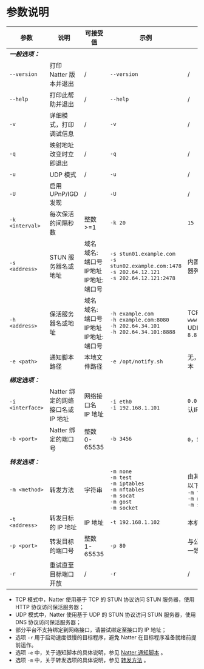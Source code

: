 # 参数说明

| 参数             | 说明                              | 可接受值              | 示例                | 默认值               |
| ---------------- | --------------------------------- | --------------------- | ------------------- | -------------------- |
| ***一般选项：*** |                                   |                       |                     |                      |
| `--version`      | 打印 Natter 版本并退出            | /                     | `--version`         | /                    |
| `--help`         | 打印此帮助并退出                  | /                     | `--help`            | /                    |
| `-v`             | 详细模式，打印调试信息            | /                     | `-v`                | /                    |
| `-q`             | 映射地址改变时立即退出            | /                     | `-q`                | /                    |
| `-u`             | UDP 模式                          | /                     | `-u`                | /                    |
| `-U`             | 启用 UPnP/IGD 发现                | /                     | `-U`                | /                    |
| `-k <interval>`  | 每次保活的间隔秒数                | 整数 >=1              | `-k 20`             | `15`                 |
| `-s <address>`   | STUN 服务器名或地址               | 域名<br>域名:端口号<br>IP地址<br>IP地址:端口号 | `-s stun01.example.com`<br>`-s stun02.example.com:1478`<br>`-s 202.64.12.121`<br>`-s 202.64.12.121:2478` | 内置 STUN 服务器列表 |
| `-h <address>`   | 保活服务器名或地址                | 域名<br>域名:端口号<br>IP地址<br>IP地址:端口号 | `-h example.com`<br>`-h example.com:8080`<br>`-h 202.64.34.101`<br>`-h 202.64.34.101:8888` | TCP模式：<br>`www.baidu.com:80`<br>UDP模式：<br>`8.8.8.8:53` |
| `-e <path>`      | 通知脚本路径                  | 本地文件路径          | `-e /opt/notify.sh` | 无，不启用通知脚本   |
|                  |                                   |                       |                     |                      |
| ***绑定选项：*** |                                   |                       |                     |                      |
| `-i <interface>` | Natter 绑定的网络接口名或 IP 地址 | 网络接口名<br>IP 地址 | `-i eth0`<br>`-i 192.168.1.101` | `0.0.0.0`，绑定默认IP地址 |
| `-b <port>`      | Natter 绑定的端口号               | 整数 0-65535          | `-b 3456`           | `0`，绑定默认端口    |
|                  |                                   |                       |                     |                      |
| ***转发选项：*** |                                   |                       |                     |                      |
| `-m <method>`    | 转发方法                          | 字符串                | `-m none`<br>`-m test`<br>`-m iptables`<br>`-m nftables`<br>`-m socat`<br>`-m gost`<br>`-m socket` | 由其他参数决定为以下某个：<br>`-m test`<br>`-m none`<br>`-m socket` |
| `-t <address>`   | 转发目标的 IP 地址                | IP 地址               | `-t 192.168.1.102`  | 本机 IP 地址         |
| `-p <port>`      | 转发目标的端口号                  | 整数 1-65535          | `-p 80`             | 与公网映射端口号一致 |
| `-r`             | 重试直至目标端口开放              | /                     | `-r`                | /                    |

- TCP 模式中，Natter 使用基于 TCP 的 STUN 协议访问 STUN 服务器，使用 HTTP 协议访问保活服务器；
- UDP 模式中，Natter 使用基于 UDP 的 STUN 协议访问 STUN 服务器，使用 DNS 协议访问保活服务器；
- 部分平台不支持绑定到网络接口，请尝试绑定至接口的 IP 地址；
- 选项 `-r` 用于启动速度很慢的目标程序，避免 Natter 在目标程序准备就绪前提前运作。
- 选项 `-e` 中，关于通知脚本的具体说明，参见 [Natter 通知脚本](script.md) 。
- 选项 `-m` 中，关于转发选项的具体说明，参见 [转发方法](forward.md) 。
